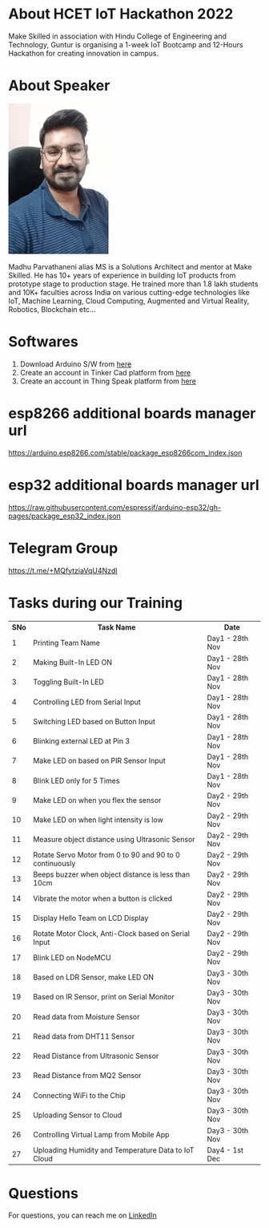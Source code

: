 # About HCET IoT Hackathon 2022

Make Skilled in association with Hindu College of Engineering and Technology, Guntur is organising a 1-week IoT Bootcamp and 12-Hours Hackathon for creating innovation in campus.

# About Speaker

<img src="https://raw.githubusercontent.com/madblocksgit/ETAI-2021---VSSUT-11th-aug-iot-session/main/maddy.jpg" height="300" width="200" />

Madhu Parvathaneni alias MS is a Solutions Architect and mentor at Make Skilled. He has 10+ years of experience in building IoT products from prototype stage to production stage. He trained more than 1.8 lakh students and 10K+ faculties across India on various cutting-edge technologies like IoT, Machine Learning, Cloud Computing, Augmented and Virtual Reality, Robotics, Blockchain etc...

# Softwares

1. Download Arduino S/W from <a href="https://www.arduino.cc/en/software">here</a>
2. Create an account in Tinker Cad platform from <a href="https://www.tinkercad.com">here</a>
3. Create an account in Thing Speak platform from <a href="https://www.thingspeak.com">here</a>

# esp8266 additional boards manager url
https://arduino.esp8266.com/stable/package_esp8266com_index.json

# esp32 additional boards manager url
https://raw.githubusercontent.com/espressif/arduino-esp32/gh-pages/package_esp32_index.json


# Telegram Group
https://t.me/+MQfytziaVqU4Nzdl

# Tasks during our Training
<table>
  <tr>
    <th>SNo</th>
    <th>Task Name</th>
    <th>Date</th>
  </tr>
  <tr>
    <td>1</td>
    <td>Printing Team Name</td>
    <td>Day1 - 28th Nov</td>
  </tr>
  <tr>
    <td>2</td>
    <td>Making Built-In LED ON</td>
    <td>Day1 - 28th Nov</td>
  </tr>
  <tr>
    <td>3</td>
    <td>Toggling Built-In LED</td>
    <td>Day1 - 28th Nov</td>
  </tr>
  <tr>
    <td>4</td>
    <td>Controlling LED from Serial Input</td>
    <td>Day1 - 28th Nov</td>
  </tr>
  <tr>
    <td>5</td>
    <td>Switching LED based on Button Input</td>
    <td>Day1 - 28th Nov</td>
  </tr>
  <tr>
    <td>6</td>
    <td>Blinking external LED at Pin 3 </td>
    <td>Day1 - 28th Nov</td>
  </tr>
  <tr>
    <td>7</td>
    <td>Make LED on based on PIR Sensor Input</td>
    <td>Day1 - 28th Nov</td>
  </tr>
  <tr>
    <td>8</td>
    <td>Blink LED only for 5 Times</td>
    <td>Day1 - 28th Nov</td>
  </tr>
  <tr>
    <td>9</td>
    <td>Make LED on when you flex the sensor</td>
    <td>Day2 - 29th Nov</td>
  </tr>
  <tr>
    <td>10</td>
    <td>Make LED on when light intensity is low</td>
    <td>Day2 - 29th Nov</td>
  </tr>
  <tr>
    <td>11</td>
    <td>Measure object distance using Ultrasonic Sensor</td>
    <td>Day2 - 29th Nov</td>
  </tr>
  <tr>
    <td>12</td>
    <td>Rotate Servo Motor from 0 to 90 and 90 to 0 continuously</td>
    <td>Day2 - 29th Nov</td>
  </tr>
  <tr>
    <td>13</td>
    <td>Beeps buzzer when object distance is less than 10cm</td>
    <td>Day2 - 29th Nov</td>
  </tr>
  <tr>
    <td>14</td>
    <td>Vibrate the motor when a button is clicked</td>
    <td>Day2 - 29th Nov</td>
  </tr>
  <tr>
    <td>15</td>
    <td>Display Hello Team on LCD Display</td>
    <td>Day2 - 29th Nov</td>
  </tr>
  <tr>
    <td>16</td>
    <td>Rotate Motor Clock, Anti-Clock based on Serial Input</td>
    <td>Day2 - 29th Nov</td>
  </tr>
  <tr>
    <td>17</td>
    <td>Blink LED on NodeMCU</td>
    <td>Day2 - 29th Nov</td>
  </tr>
  <tr>
    <td>18</td>
    <td>Based on LDR Sensor, make LED ON </td>
    <td>Day3 - 30th Nov</td>
  </tr>
  <tr>
    <td>19</td>
    <td>Based on IR Sensor, print on Serial Monitor</td>
    <td>Day3 - 30th Nov</td>
  </tr>
  <tr>
    <td>20</td>
    <td>Read data from Moisture Sensor</td>
    <td>Day3 - 30th Nov</td>
  </tr>
  <tr>
    <td>21</td>
    <td>Read data from DHT11 Sensor</td>
    <td>Day3 - 30th Nov</td>
  </tr>
  <tr>
    <td>22</td>
    <td>Read Distance from Ultrasonic Sensor</td>
    <td>Day3 - 30th Nov</td>
  </tr>
  <tr>
    <td>23</td>
    <td>Read Distance from MQ2 Sensor</td>
    <td>Day3 - 30th Nov</td>
  </tr>
  <tr>
    <td>24</td>
    <td>Connecting WiFi to the Chip</td>
    <td>Day3 - 30th Nov</td>
  </tr>
  <tr>
    <td>25</td>
    <td>Uploading Sensor to Cloud</td>
    <td>Day3 - 30th Nov</td>
  </tr>
  <tr>
    <td>26</td>
    <td>Controlling Virtual Lamp from Mobile App</td>
    <td>Day3 - 30th Nov</td>
  </tr>
  <tr>
    <td>27</td>
    <td>Uploading Humidity and Temperature Data to IoT Cloud</td>
    <td>Day4 - 1st Dec</td>
  </tr>
</table>

# Questions
For questions, you can reach me on <a href="https://linkedin.com/in/MadhuPIoT">LinkedIn</a>
